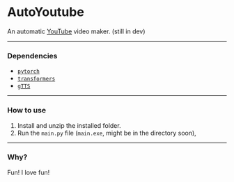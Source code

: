 # AutoYoutube
An automatic [YouTube](https://youtube.com) video maker. (still in dev)

---
### Dependencies
- [`pytorch`](https://pytorch.org)
- [`transformers`](https://huggingface.co/docs/transformers/index)
- [`gTTS`](https://pypi.org/project/gTTS/)

---
### How to use
1. Install and unzip the installed folder.
2. Run the `main.py` file (`main.exe`, might be in the directory soon),

---
### Why?
Fun! I love fun!